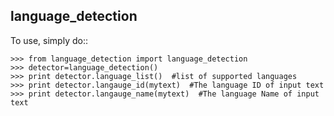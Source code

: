language_detection
--------

To use, simply do::

    >>> from language_detection import language_detection
    >>> detector=language_detection()
	>>> print detector.language_list()  #list of supported languages
	>>> print detector.langauge_id(mytext)  #The language ID of input text
	>>> print detector.langauge_name(mytext)  #The language Name of input text